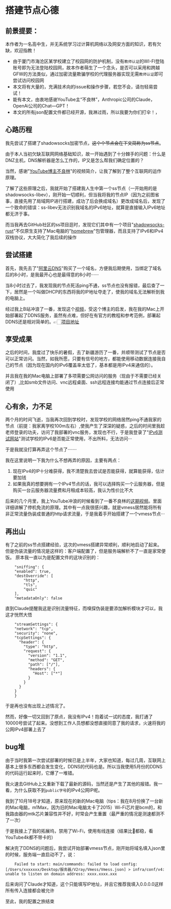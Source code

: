 # 搭建节点心德
## 前景提要：
本作者为一名高中生，并无系统学习过计算机网络以及网安方面的知识，若有欠缺，欢迎指教！
- 由于厦门市海沧区某学校建立了校园网的防护机制，没有`教师认证`的WI-FI登陆账号即为无法登陆校园网，故本作者萌生了一个念头，是否可以采用和跨越GFW的方法类似，通过加密流量欺骗学校的代理服务器实现无需`教师认证`即可尝试访问校园网
- 本文将有大量的，充满技术向的issue和操作步骤，若您不会，请勿轻易尝试！
- 能有本文，由衷地感谢YouTube主“不良林”，Anthropic公司的Claude，OpenAi公司的Chat—GPT！
- 本文的所有json配置文件都已经开源，我淋过雨，所以我要为你们打伞！，

## 心路历程
我先尝试了搭建了shadowsocks加密节点，<del>这个个节点会在下文简称为ss节点</del>。


由于本人当初欠缺互联网网络基础知识，故一开始遇到了十分棘手的问题：什么是DNZ主机，DNS解析器是怎么工作的，IP又是怎么帮我们确定位置的？

当然，感谢"[YouTube博主不良林](https://www.youtube.com/@bulianglin)"的视频简介，让我了解到了整个互联网的运作原理。


了解了这些原理之后，我就开始了搭建我人生中第一个ss节点（一开始用的是shadowsocks-libev），刚开始一切顺利，但当我将我的节点IP（因为之前图省事，直接先用了局域网IP进行搭建，成功了后会换成域名）更改成域名后，发现了一个致命的错误：ss-libev无法识别我域名的IPv6地址，就算是直接输入IPv6地址都无济于事。

而当我再去GitHub社区的ss项目逛时，发现它们其中有一个项目"[shadowsocks- rust](https://github.com/shadowsocks/shadowsocks-rust)"不仅原生支持了Mac电脑的"[homebrew](https://gitee.com/wejectchan/brew)"包管理器，而且支持了IPv6和IPv4双栈协议，大大简化了我后续的操作
## 尝试搭建
首先，我先去了"[阿里云DNS](https://wanwang.aliyun.com/?spm=5176.28261954.J_7341193060.2.38432f3dvTfxnE&scm=20140722.S_card@@商品@@212429.S_card0.ID_card@@商品@@212429-RL_域名-LOC_search~UND~card~UND~item-OR_ser-V_3-P0_0)"购买了一个域名，方便我后期使用，当绑定了域名后的8小时，是我最开心也是最得意的8小时······

当8小时过去了，我发现我的节点死活ping不通，ss节点也没有报错，最后查了一下，居然是一个叫做DHCP的东西将我的IP地址夺走了，使我的域名无法解析到我的电脑上。

经过我上B站冲浪了一番，发现这个[视频](https://b23.tv/ppeJMHG)，受这个博主的启发，我在我的Mac上开始部署起了DDNS服务，虽然有点难，但好在有官方的教程和参考范例，部署起DDNS还是相对简单的。👉🏻[项目地址](https://github.com/NewFuture/DDNS) 
## 享受成果
之后的时间，我度过了快乐的暑假，去了新疆游历了一番，并顺带测试了节点是否可以正常访问。当然，如我所愿，只要有信号的地方，都能使用移动数据连接我自己的节点（因为现在国内的IPv6覆盖率太低了，基本都是用IPv4来通信的）。

并且我在我的Mac电脑上部署了多项需要公网访问的服务（现由于不需要已经关闭了）,比如smb文件访问、vnc远程桌面、ssh远程连接均能通过节点连接后正常使用

## 心有余，力不足
两个月的时间飞逝，当我再次回到学校时，发现学校的网络居然ping不通我家的节点（前提：我家离学校100m左右）,使我产生了深深的疑惑，之后的时间里我趁老师登录的功夫，访问了我部署的vnc服务，发现也不行，于是我登录了"[IPv6测试网站](https://test-ipv6.com)"测试学校的IPv6是否能正常使用，不出所料，无法访问···

于是我就没打算再弄这个节点了·······

我在这里说明一下我为什么不想再弄的原因，主要有两点：
1. 现在IPv4的IP十分难获得，我不清楚我去尝试是否能获得，就算能获得，估计要加钱
2. 如果我真的想要拥有一个IPv4节点的话，我可以选择购买一个云服务器，但是购买一台云服务器流量费和月租成本较高，我认为性价比不大

后来的几个月里，我上YouTube冲浪的时候看到了一番不良林的[这期视频](https://www.youtube.com/watch?v=dGYNinKfUR4&t=1s)。里面详细讲解了停机免流的原理。其中有一点我很感兴趣，就是vmess居然能将所有非正常流量伪装成普通的http请求流量，于是我着手开始搭建了一个vmess节点···
## 再出山
有了之前的ss节点搭建经验，这次的vmess搭建异常顺利，顺利地启动了起来。但是伪装流量的情况是这样的：客户端配置了，但是服务端解析不了一直是家常便饭。
原本我一直以为是配置文件的这块识别的：

        "sniffing": {
        "enabled": true,
        "destOverride": [
            "http",
            "tls",
            "quic"
        ],
        "metadataOnly": false
直到Claude提醒我这是识别流量特征，而嗅探伪装是要添加解析模块才可以，我这才恍然大悟

        "streamSettings": {
        "network": "tcp",
        "security": "none",
        "tcpSettings": {
          "header": {
            "type": "http",
            "request": {
              "version": "1.1",
              "method": "GET",
              "path": ["/"],
              "headers": {
                "Host": ["*"]
              }
            }
          }
        }
        }
于是再也没有出现上述情况了。

然而，好像一切又回到了原点，我没有IPv4！抱着试一试的态度，我打通了10000号尝试了起来。没想到工作人员想都没想直接同意了我的请求，火速将我的公网IPv4部署上去了

## bug堆
由于当时我第一次尝试部署的时候已是上半年，大家也知道，每过几周，互联网上基本上很多东西都会发生变化，DDNS的代码也是。所以当我使用5月份的DDNS的代码运行起来时，它爆了一堆错。

我火速去GitHub上又重新下载了最新的源码，当然还是产生了其他的报错。我一看，为什么获取不到`public字号`的IPv4公网IP呢。

我到了10月18号才知道，原来现在的新的Mac电脑（tips：我在8月份换了一台新的Mac电脑，m1Max，因为旧的Mac电脑太卡了2015）Wi-Fi芯片是bcm的，和我路由器的mtk芯片兼容性并不好，时常会产生重置（最严重的情况是测速都测不了一次）

于是我接上了我的拓展坞，禁用了Wi-Fi，使用有线连接（结果比🐶都稳，看YouTube4k都不带卡的）

解决完了DDNS的问题后，我尝试开始部署vmess节点，刚开始将域名填入json里的时候，服务端一直启动不了，说：

        Failed to start: main/commands: failed to load config: [/Users/xxxxxxx/Desktop/服务器/V2ray/Vmess/Vmess.json] > infra/conf/v4: unable to listen on domain address: xxxx.xxxx.xxx
后来询问了Claude才知道，这个只能填写IP地址，并且它推荐我填入0.0.0.0这样所有传入连接都会被允许

至此，我的配置之旅结束
      
